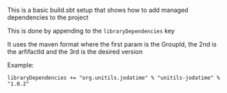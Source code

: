 This is a basic build.sbt setup that shows how to add managed dependencies to the project

This is done by appending to the ```libraryDependencies``` key

It uses the maven format where the first param is the GroupId, the 2nd is the arfifactId and the 3rd is the desired version

Example:
```
libraryDependencies += "org.unitils.jodatime" % "unitils-jodatime" % "1.0.2"
```



